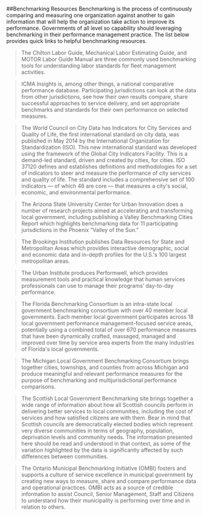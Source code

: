 ##Benchmarking Resources
Benchmarking is the process of continuously comparing and measuring one organization against another to gain information that will help the organization take action to improve its performance. Governments of all level so capability should leveraging benchmarking in their performance management practice. The list below provides quick links to helpful benchmarking resources.

>The Chilton Labor Guide, Mechanical Labor Estimating Guide, and MOTOR Labor Guide Manual are three commonly used benchmarking tools for understanding labor standards for fleet management activities. 

>ICMA Insights is, among other things, a national comparative performance database. Participating jurisdictions can look at the data from other jurisdictions, see how their own results compare, share successful approaches to service delivery, and set appropriate benchmarks and standards for their own performance on selected measures.

>The World Council on City Data has Indicators for City Services and Quality of Life, the first international standard on city data, was published in May 2014 by the International Organization for Standardization (ISO). This new international standard was developed using the framework of the Global City Indicators Facility. This is a demand-led standard, driven and created by cities, for cities. ISO 37120 defines and establishes definitions and methodologies for a set of indicators to steer and measure the performance of city services and quality of life. The standard includes a comprehensive set of 100 indicators — of which 46 are core — that measures a city's social, economic, and environmental performance.

>The Arizona State University Center for Urban Innovation does a number of research projects aimed at accelerating and transforming local government, including publishing a Valley Benchmarking Cities Report which highlights benchmarking data for 11 participating jurisdictions in the Phoenix “Valley of the Sun.” 

>The Brookings Institution publishes Data Resources for State and Metropolitan Areas which provides interactive demographic, social and economic data and in-depth profiles for the U.S.'s 100 largest metropolitan areas. 

>The Urban Institute produces Performwell, which provides measurement tools and practical knowledge that human services professionals can use to manage their programs’ day-to-day performance.

>The Florida Benchmarking Consortium is an intra-state local government benchmarking consortium with over 40 member local governments.  Each member local government participates across 18 local government performance management-focused service areas, potentially using a combined total of over 670 performance measures that have been dynamically crafted, massaged, managed and improved over time by service area experts from the many industries of Florida's local governments.

>The Michigan Local Government Benchmarking Consortium brings together cities, townships, and counties from across Michigan and produce meaningful and relevant performance measures for the purpose of benchmarking and multijurisdictional performance comparisons. 

>The Scottish Local Government Benchmarking site brings together a wide range of information about how all Scottish councils perform in delivering better services to local communities, including the cost of services and how satisfied citizens are with them. Bear in mind that Scottish councils are democratically elected bodies which represent very diverse communities in terms of geography, population, deprivation levels and community needs. The information presented here should be read and understood in that context, as some of the variation highlighted by the data is significantly affected by such differences between communities.

>The Ontario Municipal Benchmarking Initiative (OMBI) fosters and supports a culture of service excellence in municipal government by creating new ways to measure, share and compare performance data and operational practices. OMBI acts as a source of credible information to assist Council, Senior Management, Staff and Citizens to understand how their municipality is performing over time and in relation to others.
